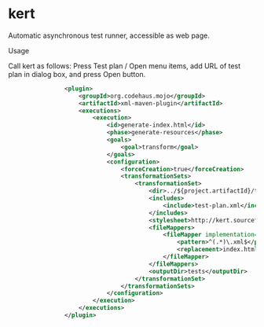 # kert

Automatic asynchronous test runner, accessible as web page.

Usage

Call kert as follows:
Press Test plan / Open menu items, add URL of test plan in dialog box, and press Open button.

```xml
				<plugin>
					<groupId>org.codehaus.mojo</groupId>
					<artifactId>xml-maven-plugin</artifactId>
					<executions>
						<execution>
							<id>generate-index.html</id>
							<phase>generate-resources</phase>
							<goals>
								<goal>transform</goal>
							</goals>
							<configuration>
								<forceCreation>true</forceCreation>
								<transformationSets>
									<transformationSet>
										<dir>../${project.artifactId}/tests</dir>
										<includes>
											<include>test-plan.xml</include>
										</includes>
										<stylesheet>http://kert.sourceforge.net/latest/resources/xsl/generate-tests-presentation.xsl</stylesheet>
										<fileMappers>
											<fileMapper implementation="org.codehaus.plexus.components.io.filemappers.RegExpFileMapper">
												<pattern>^(.*)\.xml$</pattern>
												<replacement>index.html</replacement>
											</fileMapper>
										</fileMappers>
										<outputDir>tests</outputDir>
									</transformationSet>
								</transformationSets>
							</configuration>
						</execution>
					</executions>
				</plugin>
```
